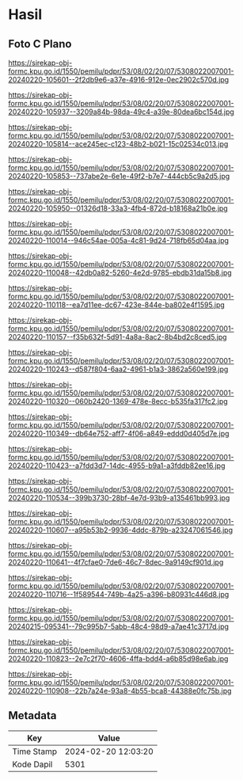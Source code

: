 # Hasil

## Foto C Plano

https://sirekap-obj-formc.kpu.go.id/1550/pemilu/pdpr/53/08/02/20/07/5308022007001-20240220-105601--2f2db9e6-a37e-4916-912e-0ec2902c570d.jpg

https://sirekap-obj-formc.kpu.go.id/1550/pemilu/pdpr/53/08/02/20/07/5308022007001-20240220-105937--3209a84b-98da-49c4-a39e-80dea6bc154d.jpg

https://sirekap-obj-formc.kpu.go.id/1550/pemilu/pdpr/53/08/02/20/07/5308022007001-20240220-105814--ace245ec-c123-48b2-b021-15c02534c013.jpg

https://sirekap-obj-formc.kpu.go.id/1550/pemilu/pdpr/53/08/02/20/07/5308022007001-20240220-105853--737abe2e-6e1e-49f2-b7e7-444cb5c9a2d5.jpg

https://sirekap-obj-formc.kpu.go.id/1550/pemilu/pdpr/53/08/02/20/07/5308022007001-20240220-105950--01326d18-33a3-4fb4-872d-b18168a21b0e.jpg

https://sirekap-obj-formc.kpu.go.id/1550/pemilu/pdpr/53/08/02/20/07/5308022007001-20240220-110014--946c54ae-005a-4c81-9d24-718fb65d04aa.jpg

https://sirekap-obj-formc.kpu.go.id/1550/pemilu/pdpr/53/08/02/20/07/5308022007001-20240220-110048--42db0a82-5260-4e2d-9785-ebdb31da15b8.jpg

https://sirekap-obj-formc.kpu.go.id/1550/pemilu/pdpr/53/08/02/20/07/5308022007001-20240220-110118--ea7d11ee-dc67-423e-844e-ba802e4f1595.jpg

https://sirekap-obj-formc.kpu.go.id/1550/pemilu/pdpr/53/08/02/20/07/5308022007001-20240220-110157--f35b632f-5d91-4a8a-8ac2-8b4bd2c8ced5.jpg

https://sirekap-obj-formc.kpu.go.id/1550/pemilu/pdpr/53/08/02/20/07/5308022007001-20240220-110243--d587f804-6aa2-4961-b1a3-3862a560e199.jpg

https://sirekap-obj-formc.kpu.go.id/1550/pemilu/pdpr/53/08/02/20/07/5308022007001-20240220-110320--060b2420-1369-478e-8ecc-b535fa317fc2.jpg

https://sirekap-obj-formc.kpu.go.id/1550/pemilu/pdpr/53/08/02/20/07/5308022007001-20240220-110349--db64e752-aff7-4f06-a849-eddd0d405d7e.jpg

https://sirekap-obj-formc.kpu.go.id/1550/pemilu/pdpr/53/08/02/20/07/5308022007001-20240220-110423--a7fdd3d7-14dc-4955-b9a1-a3fddb82ee16.jpg

https://sirekap-obj-formc.kpu.go.id/1550/pemilu/pdpr/53/08/02/20/07/5308022007001-20240220-110534--399b3730-28bf-4e7d-93b9-a135461bb993.jpg

https://sirekap-obj-formc.kpu.go.id/1550/pemilu/pdpr/53/08/02/20/07/5308022007001-20240220-110607--a95b53b2-9936-4ddc-879b-a23247061546.jpg

https://sirekap-obj-formc.kpu.go.id/1550/pemilu/pdpr/53/08/02/20/07/5308022007001-20240220-110641--4f7cfae0-7de6-46c7-8dec-9a9149cf901d.jpg

https://sirekap-obj-formc.kpu.go.id/1550/pemilu/pdpr/53/08/02/20/07/5308022007001-20240220-110716--1f589544-749b-4a25-a396-b80931c446d8.jpg

https://sirekap-obj-formc.kpu.go.id/1550/pemilu/pdpr/53/08/02/20/07/5308022007001-20240215-095341--79c995b7-5abb-48c4-98d9-a7ae41c3717d.jpg

https://sirekap-obj-formc.kpu.go.id/1550/pemilu/pdpr/53/08/02/20/07/5308022007001-20240220-110823--2e7c2f70-4606-4ffa-bdd4-a6b85d98e6ab.jpg

https://sirekap-obj-formc.kpu.go.id/1550/pemilu/pdpr/53/08/02/20/07/5308022007001-20240220-110908--22b7a24e-93a8-4b55-bca8-44388e0fc75b.jpg


## Metadata

| Key        | Value               |
| ---------- | ------------------- |
| Time Stamp | 2024-02-20 12:03:20 |
| Kode Dapil | 5301                |



